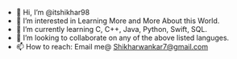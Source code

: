 - 👋 Hi, I’m @itshikhar98
- 👀 I’m interested in Learning More and More About this World.
- 🌱 I’m currently learning C, C++, Java, Python, Swift, SQL.
- 💞️ I’m looking to collaborate on any of the above listed languges.
- 📫 How to reach: Email me@ Shikharwankar7@gmail.com

<!---
itshikhar98/itshikhar98 is a ✨ special ✨ repository because its `README.md` (this file) appears on your GitHub profile.
You can click the Preview link to take a look at your changes.
--->

